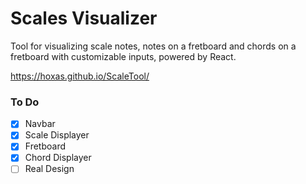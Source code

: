 # Scales Visualizer

Tool for visualizing scale notes, notes on a fretboard and chords on a fretboard with customizable inputs, powered by React.

https://hoxas.github.io/ScaleTool/

### To Do

- [x] Navbar
- [x] Scale Displayer
- [x] Fretboard
- [x] Chord Displayer
- [ ] Real Design
